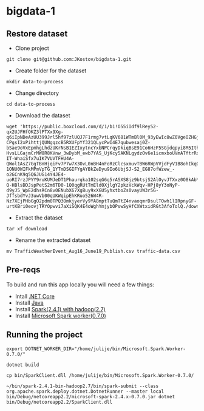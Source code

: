 # bigdata-1

## Restore dataset

- Clone project
```
git clone git@github.com:JKostov/bigdata-1.git
```
- Create folder for the dataset
```
mkdir data-to-process
```
- Change directory
```
cd data-to-process
```
- Download the dataset 
```
wget 'https://public.boxcloud.com/d/1/b1!O55iIdf9lRey52-qx2UJFHfOKZ3lPTXx9Xg-q6iIpNDeAzUU399Jrl5hf97zlUQJ7F1rmg7vtLqKV681WTmBl0M_93yEwIc8wZ0VgeOZHGj7nbmJzEMN6YuRc9_mVU2f9ErD7YJwrf2BmyrRJ-CPgsI2xPihttjQUNgqzcB5RXUFpYf321QLycPwI4E7qubwesaj0Z-bSae9oVxEpmhgLhdzUKrNsB1EZIxytncYxbNPCrqyDkiqBsE91Co6HzF5SGjdqpyi8M5IthhpX-HvsLLGajmCrMW8R8KVnw_3wDybM_ewb7YAS_UjKcy5AKNLgydzOv6e1icmxboUVmATftrRoAzQ3biuC4_P_AM4X-IT-WnaiSfx7uIK7VUVTFHU4A-QWol1AsZ7GgTBnHjqiFv7P7w7X3OvL0nBH4nFoRzClcsxmuvTBW6RWpVVjdFyV1B8ohIkqQNn6Rbr1a3WZasZ_5Kyr2I8FWd3pk4deU4YEbjAwg2OVt_OkSQdp65z0mjcbYlYUQFYhFGYuFbxahIQxbYTSQn1r_lMmHsEuiI9sslxv762D2FvUPAkNtvGyW06jGLM4JN0Wk3I1kVniSVSm95RU1UtJVIsQMYTKnpr5J7HGsmGpDYKjoCoDoYhnTKD6nxzzVnkEKedh27LmFvfZFBQPelFwAkbNSLvscbuUhwg2lLVMLlq4VAcnfjlhhpEdEbYeZawylwAzMH480UmVYhAG8Cv_xK4RKPKERyJnyVtadXot4xvtvBPlOzYyMGze5oUf59PJimiRKYlxHa86nGIM5QRkT1LXhH6b_237zJ30LsnH07VQoa1g5Y9-1ONU0WIFkMPmVpTG_1YTmDSGIFYgAYBkZeDyu9Io6UbjSJ-S2_EG87ofWzew_-o2GCnK9q5Q6JUG14Y4JE4-uoRI7rzJPYY9ruKUMJeDT1Phaurgka102sqG6q5rASXS8jz9btsjS2AlOyvJTXxz0O8kAbYKQkDaa5Mo8lgytbAcua-Q-HBlsDDJspPetS2m6TD0-1Q0qgRUtTmEld0XjlgY2pkzVckWqv-HPj8yY3oNyP-d9yJ5_WpE2dhsRCn8v0ENubX67XgBuy9xXGU5yhxtboZs0vayUW3r5G-JffsbdYvJ3uwVb00qUKWqipEhKRuo526W4R-Nz7XEjPHbGgO2pdm0TPQ3OmkjyerVy9YA8mptTuQmTtZ4nvaoqmrDsulTOwh1lIRpnyGF-urtKBri0eovjTRYOpwvi7aXiSQK4E4oWghYmjybOPswSyHfCXWtxidRGt3AfoTolQ./download'
```
- Extract the dataset
```
tar xf download
```
- Rename the extracted dataset
```
mv TrafficWeatherEvent_Aug16_June19_Publish.csv traffic-data.csv
```

## Pre-reqs

To build and run this app locally you will need a few things:
- Intall [.NET Core](https://dotnet.microsoft.com/learn/data/spark-tutorial/install-dotnet)
- Install [Java](https://dotnet.microsoft.com/learn/data/spark-tutorial/install-pre-reqs)
- Install [Spark(2.4.1) with hadoop(2.7)](https://dotnet.microsoft.com/learn/data/spark-tutorial/install-spark)
- Install [Microsoft Spark worker(0.7.0)](https://dotnet.microsoft.com/learn/data/spark-tutorial/install-worker)

## Running the project

```
export DOTNET_WORKER_DIR="/home/julije/bin/Microsoft.Spark.Worker-0.7.0/"

dotnet build

cp bin/SparkClient.dll /home/julije/bin/Microsoft.Spark.Worker-0.7.0/

~/bin/spark-2.4.1-bin-hadoop2.7/bin/spark-submit --class org.apache.spark.deploy.dotnet.DotnetRunner --master local bin/Debug/netcoreapp2.2/microsoft-spark-2.4.x-0.7.0.jar dotnet bin/Debug/netcoreapp2.2/SparkClient.dll
```
